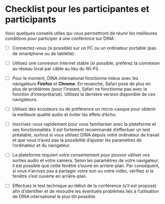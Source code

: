 # Checklist pour les participantes et participants

Voici quelques conseils utiles qui vous permettront de réunir les meilleures conditions pour participer à une conférence sur DINA :

* [ ] Connectez-vous \(si possible\) sur un PC ou un ordinateur portable \(pas de smartphone ou de tablette\).
* [ ] Utilisez une connexion Internet stable \(si possible, préférez la connexion au réseau local par câble au lieu du Wi-Fi\).
* [ ] Pour le moment, DINA.international fonctionne mieux avec les navigateurs **Firefox** et **Chrome**. En revanche, Safari pose de plus en plus de problèmes \(pour l’instant, Safari ne fonctionne pas avec la fonction d’interprétariat\). Utilisez la dernière version disponible de ces navigateurs.
* [ ] Utilisez des écouteurs ou de préférence un micro-casque pour obtenir la meilleure qualité audio et éviter les effets d’écho.
* [ ] Inscrivez-vous rapidement pour vous familiariser avec la plateforme et ses fonctionnalités. Il est fortement recommandé d’effectuer un test préalable, surtout si vous utilisez DINA depuis votre ordinateur de travail et que vous n’avez pas la possibilité d’ajuster les paramètres de l’ordinateur et du navigateur.
* [ ] La plateforme requiert votre consentement pour pouvoir utiliser vos sorties audio et votre caméra. Selon les paramètres de votre navigateur, il est possible que cette fenêtre s’ouvre en arrière-plan. Par conséquent, si vous n’arrivez pas à partager votre son ou votre vidéo, vérifiez si la fenêtre s’est ouverte en arrière-plan.
* [ ] Effectuez le test technique au début de la conférence \(s’il est proposé\) afin d’identifier et de résoudre les éventuels problèmes liés à l’utilisation de DINA.international le plus tôt possible.

